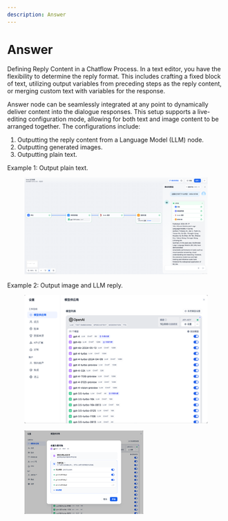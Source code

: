 ```yaml
---
description: Answer
---
```


# Answer

Defining Reply Content in a Chatflow Process. In a text editor, you have the flexibility to determine the reply format. This includes crafting a fixed block of text, utilizing output variables from preceding steps as the reply content, or merging custom text with variables for the response.

Answer node can be seamlessly integrated at any point to dynamically deliver content into the dialogue responses. This setup supports a live-editing configuration mode, allowing for both text and image content to be arranged together. The configurations include:

1. Outputting the reply content from a Language Model (LLM) node.
2. Outputting generated images.
3. Outputting plain text.

Example 1: Output plain text.

<figure><img src="/en/.gitbook/assets/guides/workflow/image (8) (1).png" alt=""><figcaption></figcaption></figure>

Example 2: Output image and LLM reply.

<figure><img src="../../../.gitbook/assets/image (6) (1).png" alt=""><figcaption></figcaption></figure>

<figure><img src="/en/.gitbook/assets/guides/workflow/image (7) (1).png" alt="" width="275"><figcaption></figcaption></figure>
